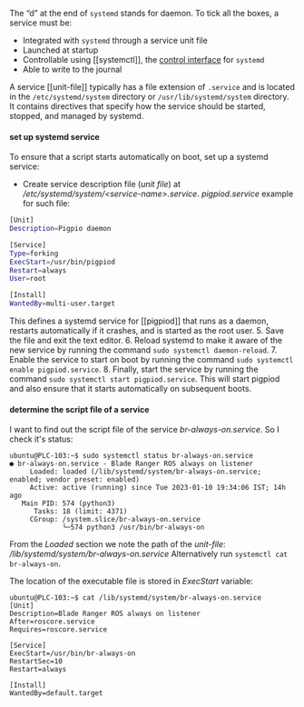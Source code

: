 The “d” at the end of `systemd` stands for daemon. To tick all the boxes, a service must be:
- Integrated with `systemd` through a service unit file
- Launched at startup
- Controllable using [[systemctl]], the [control interface](https://www.man7.org/linux/man-pages/man1/systemctl.1.html) for `systemd`
- Able to write to the journal

A service [[unit-file]] typically has a file extension of `.service` and is located in the `/etc/systemd/system` directory or `/usr/lib/systemd/system` directory. It contains directives that specify how the service should be started, stopped, and managed by systemd.

#### set up systemd service
To ensure that a script starts automatically on boot, set up a systemd service:
- Create service description file (*unit file*) at */etc/systemd/system/\<service-name\>.service*.
*pigpiod.service* example for such file:
```sh
[Unit]
Description=Pigpio daemon

[Service]
Type=forking
ExecStart=/usr/bin/pigpiod
Restart=always
User=root

[Install]
WantedBy=multi-user.target
```
This defines a systemd service for [[pigpiod]] that runs as a daemon, restarts automatically if it crashes, and is started as the root user.
5.  Save the file and exit the text editor.
6.  Reload systemd to make it aware of the new service by running the command `sudo systemctl daemon-reload`.
7.  Enable the service to start on boot by running the command `sudo systemctl enable pigpiod.service`.
8.  Finally, start the service by running the command `sudo systemctl start pigpiod.service`. This will start pigpiod and also ensure that it starts automatically on subsequent boots.

#### determine the script file of a service
I want to find out the script file of the service *br-always-on.service*. So I check it's status:
```shell
ubuntu@PLC-103:~$ sudo systemctl status br-always-on.service 
● br-always-on.service - Blade Ranger ROS always on listener
     Loaded: loaded (/lib/systemd/system/br-always-on.service; enabled; vendor preset: enabled)
     Active: active (running) since Tue 2023-01-10 19:34:06 IST; 14h ago
   Main PID: 574 (python3)
      Tasks: 18 (limit: 4371)
     CGroup: /system.slice/br-always-on.service
             └─574 python3 /usr/bin/br-always-on
```
From the *Loaded* section we note the path of the *unit-file*: */lib/systemd/system/br-always-on.service*
Alternatively run `systemctl cat br-always-on`.

The location of the executable file is stored in *ExecStart* variable:
```shell
ubuntu@PLC-103:~$ cat /lib/systemd/system/br-always-on.service
[Unit]
Description=Blade Ranger ROS always on listener
After=roscore.service
Requires=roscore.service

[Service]
ExecStart=/usr/bin/br-always-on
RestartSec=10
Restart=always

[Install]
WantedBy=default.target
```

